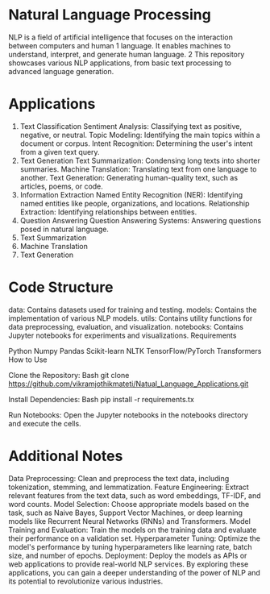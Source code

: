 # Natural Language Processing

NLP is a field of artificial intelligence that focuses on the interaction between computers and human 1  language. It enables machines to understand, interpret, and generate human language. 2 This repository showcases various NLP applications, from basic text processing to advanced language generation.   

# Applications

1. Text Classification
Sentiment Analysis: Classifying text as positive, negative, or neutral.
Topic Modeling: Identifying the main topics within a document or corpus.
Intent Recognition: Determining the user's intent from a given text query.
2. Text Generation
Text Summarization: Condensing long texts into shorter summaries.
Machine Translation: Translating text from one language to another.
Text Generation: Generating human-quality text, such as articles, poems, or code.
3. Information Extraction
Named Entity Recognition (NER): Identifying named entities like people, organizations, and locations.
Relationship Extraction: Identifying relationships between entities.
4. Question Answering
Question Answering Systems: Answering questions posed in natural language.
5. Text Summarization
6. Machine Translation
7. Text Generation

# Code Structure
data: Contains datasets used for training and testing.
models: Contains the implementation of various NLP models.
utils: Contains utility functions for data preprocessing, evaluation, and visualization.
notebooks: Contains Jupyter notebooks for experiments and visualizations.
Requirements

Python
Numpy
Pandas
Scikit-learn
NLTK
TensorFlow/PyTorch
Transformers
How to Use

Clone the Repository:
Bash
git clone https://github.com/vikramjothikmateti/Natual_Language_Applications.git

Install Dependencies:
Bash
pip install -r requirements.tx

Run Notebooks: Open the Jupyter notebooks in the notebooks directory and execute the cells.

# Additional Notes
Data Preprocessing: Clean and preprocess the text data, including tokenization, stemming, and lemmatization.
Feature Engineering: Extract relevant features from the text data, such as word embeddings, TF-IDF, and word counts.
Model Selection: Choose appropriate models based on the task, such as Naive Bayes, Support Vector Machines, or deep learning models like Recurrent Neural Networks (RNNs) and Transformers.
Model Training and Evaluation: Train the models on the training data and evaluate their performance on a validation set.
Hyperparameter Tuning: Optimize the model's performance by tuning hyperparameters like learning rate, batch size, and number of epochs.
Deployment: Deploy the models as APIs or web applications to provide real-world NLP services.
By exploring these applications, you can gain a deeper understanding of the power of NLP and its potential to revolutionize various industries.
